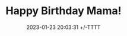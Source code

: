 ---
layout: post
title:  "Happy Birthday Mama!"
date:   2023-01-23 20:03:31 +/-TTTT
categories: Powershell
image:
  path: Halloween.png
  width: 1000   # in pixels
  height: 400   # in pixels
  alt: It's the most wonderful time of the year!
tags: Birthday
img_path: /assets/img/
toc: false
---